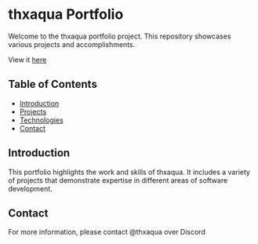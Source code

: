# thxaqua Portfolio

Welcome to the thxaqua portfolio project. This repository showcases various projects and accomplishments.

View it [here](https://thxaqua.pages.dev/)

## Table of Contents

- [Introduction](#introduction)
- [Projects](#projects)
- [Technologies](#technologies)
- [Contact](#contact)

## Introduction

This portfolio highlights the work and skills of thxaqua. It includes a variety of projects that demonstrate expertise in different areas of software development.

## Contact

For more information, please contact @thxaqua over Discord